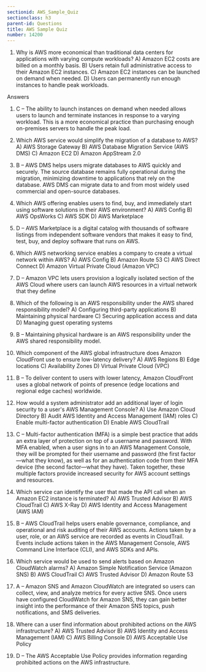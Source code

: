 ```yaml
---
sectionid: AWS_Sample_Quiz
sectionclass: h3
parent-id: Questions
title: AWS Sample Quiz
number: 14200
---
```


1) Why is AWS more economical than traditional data centers for applications with varying compute 
workloads?
A) Amazon EC2 costs are billed on a monthly basis.
B) Users retain full administrative access to their Amazon EC2 instances.
C) Amazon EC2 instances can be launched on demand when needed.
D) Users can permanently run enough instances to handle peak workloads.

Answers
1) C – The ability to launch instances on demand when needed allows users to launch and terminate instances in 
response to a varying workload. This is a more economical practice than purchasing enough on-premises servers 
to handle the peak load.


2) Which AWS service would simplify the migration of a database to AWS?
A) AWS Storage Gateway
B) AWS Database Migration Service (AWS DMS)
C) Amazon EC2
D) Amazon AppStream 2.0

2) B – AWS DMS helps users migrate databases to AWS quickly and securely. The source database remains 
fully operational during the migration, minimizing downtime to applications that rely on the database. AWS DMS
can migrate data to and from most widely used commercial and open-source databases.


3) Which AWS offering enables users to find, buy, and immediately start using software solutions in their 
AWS environment?
A) AWS Config
B) AWS OpsWorks
C) AWS SDK
D) AWS Marketplace

3) D – AWS Marketplace is a digital catalog with thousands of software listings from independent software 
vendors that makes it easy to find, test, buy, and deploy software that runs on AWS.

4) Which AWS networking service enables a company to create a virtual network within AWS?
A) AWS Config
B) Amazon Route 53
C) AWS Direct Connect
D) Amazon Virtual Private Cloud (Amazon VPC)

4) D – Amazon VPC lets users provision a logically isolated section of the AWS Cloud where users can launch 
AWS resources in a virtual network that they define

5) Which of the following is an AWS responsibility under the AWS shared responsibility model?
A) Configuring third-party applications
B) Maintaining physical hardware 
C) Securing application access and data
D) Managing guest operating systems

5) B – Maintaining physical hardware is an AWS responsibility under the AWS shared responsibility model.

6) Which component of the AWS global infrastructure does Amazon CloudFront use to ensure low-latency 
delivery?
A) AWS Regions
B) Edge locations
C) Availability Zones 
D) Virtual Private Cloud (VPC)

6) B – To deliver content to users with lower latency, Amazon CloudFront uses a global network of points of 
presence (edge locations and regional edge caches) worldwide.

7) How would a system administrator add an additional layer of login security to a user's AWS 
Management Console?
A) Use Amazon Cloud Directory
B) Audit AWS Identity and Access Management (IAM) roles
C) Enable multi-factor authentication
D) Enable AWS CloudTrail

7) C – Multi-factor authentication (MFA) is a simple best practice that adds an extra layer of protection on top of a 
username and password. With MFA enabled, when a user signs in to an AWS Management Console, they will be 
prompted for their username and password (the first factor—what they know), as well as for an authentication 
code from their MFA device (the second factor—what they have). Taken together, these multiple factors provide 
increased security for AWS account settings and resources.

8) Which service can identify the user that made the API call when an Amazon EC2 instance is 
terminated?
A) AWS Trusted Advisor
B) AWS CloudTrail
C) AWS X-Ray
D) AWS Identity and Access Management (AWS IAM)

8) B – AWS CloudTrail helps users enable governance, compliance, and operational and risk auditing of their
AWS accounts. Actions taken by a user, role, or an AWS service are recorded as events in CloudTrail. Events 
include actions taken in the AWS Management Console, AWS Command Line Interface (CLI), and AWS SDKs 
and APIs.


9) Which service would be used to send alerts based on Amazon CloudWatch alarms?
A) Amazon Simple Notification Service (Amazon SNS)
B) AWS CloudTrail
C) AWS Trusted Advisor
D) Amazon Route 53

9) A – Amazon SNS and Amazon CloudWatch are integrated so users can collect, view, and analyze metrics for 
every active SNS. Once users have configured CloudWatch for Amazon SNS, they can gain better insight into the 
performance of their Amazon SNS topics, push notifications, and SMS deliveries.

10) Where can a user find information about prohibited actions on the AWS infrastructure?
A) AWS Trusted Advisor
B) AWS Identity and Access Management (IAM)
C) AWS Billing Console
D) AWS Acceptable Use Policy

10) D – The AWS Acceptable Use Policy provides information regarding prohibited actions on the AWS 
infrastructure.
